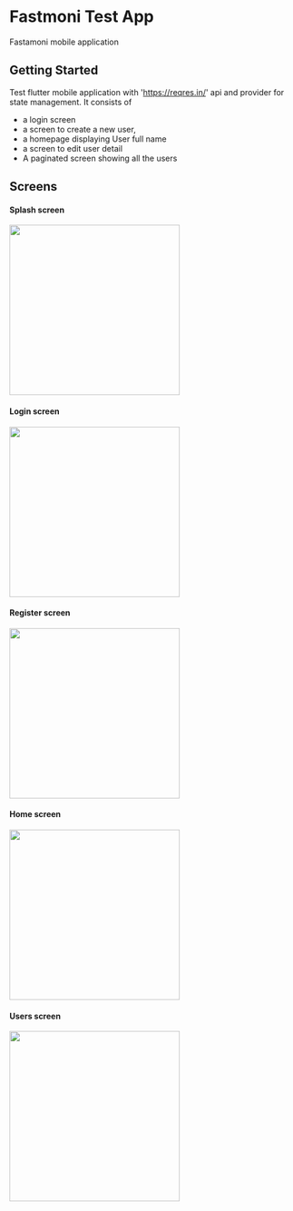 # Fastmoni Test App

Fastamoni mobile application

## Getting Started

Test flutter mobile application with 'https://reqres.in/' api and provider for state management. It consists of

- a login screen
- a screen to create a new user,
- a homepage displaying User full name
- a screen to edit user detail
- A paginated screen showing all the users

## Screens

#### Splash screen

<img src="assets/screenshots/screen1.png" width="300">

#### Login screen

<img src="assets/screenshots/screen2.png" width="300">

#### Register screen

<img src="assets/screenshots/screen3.png" width="300">

#### Home screen

<img src="assets/screenshots/screen4.png" width="300">

#### Users screen

<img src="assets/screenshots/screen5.png" width="300">

<!-- ![splash screen](assets/screenshots/screen1.png)
![login screen](assets/screenshots/screen2.png)
![register screen](assets/screenshots/screen3.png)
![home screen](assets/screenshots/screen4.png)
![users screen](assets/screenshots/screen5.png) -->
